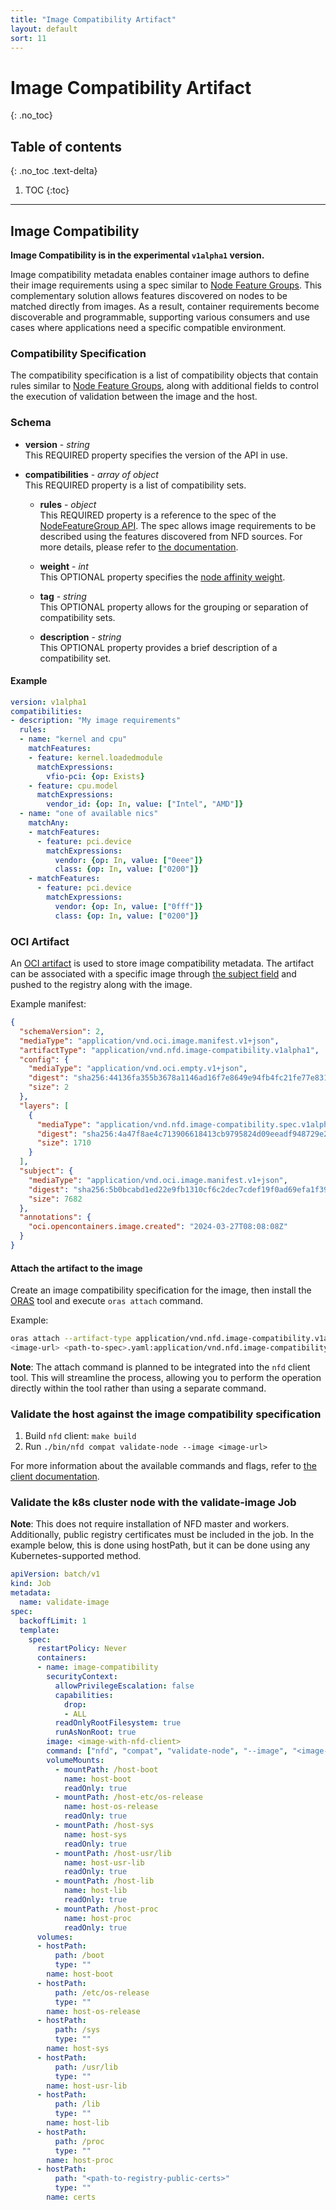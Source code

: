 ```yaml
---
title: "Image Compatibility Artifact"
layout: default
sort: 11
---
```


# Image Compatibility Artifact
{: .no_toc}

## Table of contents
{: .no_toc .text-delta}

1. TOC
{:toc}

---

## Image Compatibility

**Image Compatibility is in the experimental `v1alpha1` version.**

Image compatibility metadata enables container image authors to define their
image requirements using a spec similar to
[Node Feature Groups](./custom-resources.md#nodefeaturegroup).
This complementary solution allows features discovered on nodes to be matched
directly from images. As a result, container requirements become discoverable
and programmable, supporting various consumers and use cases where applications
need a specific compatible environment.

### Compatibility Specification

The compatibility specification is a list of compatibility objects that contain
rules similar to [Node Feature Groups](./custom-resources.md#nodefeaturegroup),
along with additional fields to control the execution of validation between the
image and the host.

### Schema

- **version** - *string*  
  This REQUIRED property specifies the version of the API in use.

- **compatibilities** - *array of object*  
  This REQUIRED property is a list of compatibility sets.

  - **rules** - *object*  
    This REQUIRED property is a reference to the spec of the [NodeFeatureGroup API](./custom-resources.md#nodefeaturegroup).
    The spec allows image requirements to be described using the features
    discovered from NFD sources. For more details, please refer to [the documentation](./custom-resources.md#nodefeaturegroup).

  - **weight** - *int*  
    This OPTIONAL property specifies the [node affinity weight](https://kubernetes.io/docs/concepts/scheduling-eviction/assign-pod-node/#node-affinity-weight).

  - **tag** - *string*  
    This OPTIONAL property allows for the grouping or separation of
    compatibility sets.

  - **description** - *string*  
    This OPTIONAL property provides a brief description of a compatibility set.

#### Example

```yaml
version: v1alpha1
compatibilities:
- description: "My image requirements"
  rules:
  - name: "kernel and cpu"
    matchFeatures:
    - feature: kernel.loadedmodule
      matchExpressions:
        vfio-pci: {op: Exists}
    - feature: cpu.model
      matchExpressions:
        vendor_id: {op: In, value: ["Intel", "AMD"]}
  - name: "one of available nics"
    matchAny:
    - matchFeatures:
      - feature: pci.device
        matchExpressions:
          vendor: {op: In, value: ["0eee"]}
          class: {op: In, value: ["0200"]}
    - matchFeatures:
      - feature: pci.device
        matchExpressions:
          vendor: {op: In, value: ["0fff"]}
          class: {op: In, value: ["0200"]}
```

### OCI Artifact

An [OCI artifact](https://github.com/opencontainers/image-spec/blob/main/manifest.md#guidelines-for-artifact-usage)
is used to store image compatibility metadata.
The artifact can be associated with a specific image through [the subject field](https://github.com/opencontainers/distribution-spec/blob/11b8e3fba7d2d7329513d0cff53058243c334858/spec.md#pushing-manifests-with-subject)
and pushed to the registry along with the image.

Example manifest:

```json
{
  "schemaVersion": 2,
  "mediaType": "application/vnd.oci.image.manifest.v1+json",
  "artifactType": "application/vnd.nfd.image-compatibility.v1alpha1",
  "config": {
    "mediaType": "application/vnd.oci.empty.v1+json",
    "digest": "sha256:44136fa355b3678a1146ad16f7e8649e94fb4fc21fe77e8310c060f61caaff8a",
    "size": 2
  },
  "layers": [
    {
      "mediaType": "application/vnd.nfd.image-compatibility.spec.v1alpha1+yaml",
      "digest": "sha256:4a47f8ae4c713906618413cb9795824d09eeadf948729e213a1ba11a1e31d052",
      "size": 1710
    }
  ],
  "subject": {
    "mediaType": "application/vnd.oci.image.manifest.v1+json",
    "digest": "sha256:5b0bcabd1ed22e9fb1310cf6c2dec7cdef19f0ad69efa1f392e94a4333501270",
    "size": 7682
  },
  "annotations": {
    "oci.opencontainers.image.created": "2024-03-27T08:08:08Z"
  }
}
```

#### Attach the artifact to the image

Create an image compatibility specification for the image, then install the
[ORAS](https://github.com/oras-project/oras/) tool and execute `oras attach`
command.

Example:

```sh
oras attach --artifact-type application/vnd.nfd.image-compatibility.v1alpha1 \
<image-url> <path-to-spec>.yaml:application/vnd.nfd.image-compatibility.spec.v1alpha1+yaml
```

**Note**: The attach command is planned to be integrated into the `nfd` client
tool. This will streamline the process, allowing you to perform the operation
directly within the tool rather than using a separate command.

### Validate the host against the image compatibility specification

1. Build `nfd` client: `make build`
1. Run `./bin/nfd compat validate-node --image <image-url>`

For more information about the available commands and flags, refer to
[the client documentation](../reference/node-feature-client-reference.md).

### Validate the k8s cluster node with the validate-image Job

**Note**: This does not require installation of NFD master and workers.
Additionally, public registry certificates must be included in the job.
In the example below, this is done using hostPath,
but it can be done using any Kubernetes-supported method.

```yaml
apiVersion: batch/v1
kind: Job
metadata:
  name: validate-image
spec:
  backoffLimit: 1
  template:
    spec:
      restartPolicy: Never
      containers:
      - name: image-compatibility
        securityContext:
          allowPrivilegeEscalation: false
          capabilities:
            drop:
            - ALL
          readOnlyRootFilesystem: true
          runAsNonRoot: true
        image: <image-with-nfd-client>
        command: ["nfd", "compat", "validate-node", "--image", "<image-to-be-validated>"]
        volumeMounts:
          - mountPath: /host-boot
            name: host-boot  
            readOnly: true
          - mountPath: /host-etc/os-release
            name: host-os-release
            readOnly: true
          - mountPath: /host-sys
            name: host-sys
            readOnly: true
          - mountPath: /host-usr/lib
            name: host-usr-lib
            readOnly: true
          - mountPath: /host-lib
            name: host-lib
            readOnly: true
          - mountPath: /host-proc
            name: host-proc
            readOnly: true
      volumes:
      - hostPath:
          path: /boot
          type: ""
        name: host-boot
      - hostPath:
          path: /etc/os-release
          type: ""
        name: host-os-release
      - hostPath:
          path: /sys
          type: ""
        name: host-sys
      - hostPath:
          path: /usr/lib
          type: ""
        name: host-usr-lib
      - hostPath:
          path: /lib
          type: ""
        name: host-lib
      - hostPath:
          path: /proc
          type: ""
        name: host-proc
      - hostPath:
          path: "<path-to-registry-public-certs>"
          type: ""
        name: certs
```
